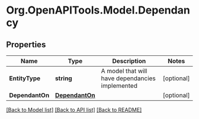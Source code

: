 
# Org.OpenAPITools.Model.Dependancy

## Properties

Name | Type | Description | Notes
------------ | ------------- | ------------- | -------------
**EntityType** | **string** | A model that will have dependancies implemented | [optional] 
**DependantOn** | [**DependantOn**](DependantOn.md) |  | [optional] 

[[Back to Model list]](../README.md#documentation-for-models)
[[Back to API list]](../README.md#documentation-for-api-endpoints)
[[Back to README]](../README.md)

